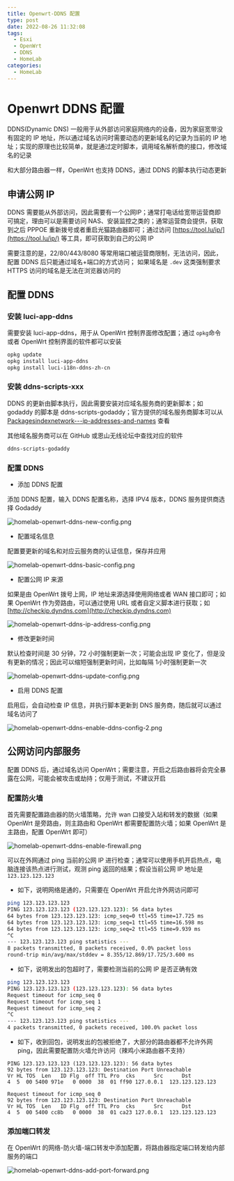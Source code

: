 ```yaml
---
title: Openwrt-DDNS 配置
type: post
date: 2022-08-26 11:32:08
tags:
  - Esxi
  - OpenWrt
  - DDNS
  - HomeLab
categories:
  - HomeLab
---
```


# Openwrt DDNS 配置

DDNS(Dynamic DNS) 一般用于从外部访问家庭网络内的设备，因为家庭宽带没有固定的 IP 地址，所以通过域名访问时需要动态的更新域名的记录为当前的 IP 地址；实现的原理也比较简单，就是通过定时脚本，调用域名解析商的接口，修改域名的记录

和大部分路由器一样，OpenWrt 也支持 DDNS，通过 DDNS 的脚本执行动态更新

## 申请公网 IP

DDNS 需要能从外部访问，因此需要有一个公网IP；通常打电话给宽带运营商即可搞定，理由可以是需要访问 NAS、安装监控之类的；通常运营商会提供，获取到之后 PPPOE 重新拨号或者重启光猫路由器即可；通过访问 [https://tool.lu/ip/](https://tool.lu/ip/) 等工具，即可获取到自己的公网 IP

需要注意的是，22/80/443/8080 等常用端口被运营商限制，无法访问，因此，配置 DDNS 后只能通过域名+端口的方式访问； 如果域名是 `.dev` 这类强制要求 HTTPS 访问的域名是无法在浏览器访问的

## 配置 DDNS

### 安装 luci-app-ddns

需要安装 luci-app-ddns，用于从 OpenWrt 控制界面修改配置；通过 `opkg`命令或者 OpenWrt 控制界面的软件都可以安装

```bash
opkg update
opkg install luci-app-ddns
opkg install luci-i18n-ddns-zh-cn
```

### 安装 ddns-scripts-xxx

DDNS 的更新由脚本执行，因此需要安装对应域名服务商的更新脚本；如 godaddy 的脚本是 ddns-scripts-godaddy；官方提供的域名服务商脚本可以从 [Packagesindexnetwork---ip-addresses-and-names](https://openwrt.org/packages/index/network---ip-addresses-and-names) 查看

其他域名服务商可以在 GitHub 或恩山无线论坛中查找对应的软件

```bash
ddns-scripts-godaddy
```

### 配置 DDNS

- 添加 DDNS 配置

添加 DDNS 配置，输入 DDNS 配置名称，选择 IPV4 版本，DDNS 服务提供商选择 Godaddy

![homelab-openwrt-ddns-new-config.png](https://img.hellowood.dev/picture/homelab-openwrt-ddns-new-config.png)

- 配置域名信息

配置要更新的域名和对应云服务商的认证信息，保存并应用

![homelab-openwrt-ddns-basic-config.png](https://img.hellowood.dev/picture/homelab-openwrt-ddns-basic-config.png)

- 配置公网 IP 来源

如果是由 OpenWrt 拨号上网，IP 地址来源选择使用网络或者 WAN 接口即可；如果 OpenWrt 作为旁路由，可以通过使用 URL 或者自定义脚本进行获取；如 [http://checkip.dyndns.com](http://checkip.dyndns.com)

![homelab-openwrt-ddns-ip-address-config.png](https://img.hellowood.dev/picture/homelab-openwrt-ddns-ip-address-config.png)

- 修改更新时间

默认检查时间是 30 分钟，72 小时强制更新一次；可能会出现 IP 变化了，但是没有更新的情况；因此可以缩短强制更新时间，比如每隔 1小时强制更新一次

![homelab-openwrt-ddns-update-config.png](https://img.hellowood.dev/picture/homelab-openwrt-ddns-update-config.png)

- 启用 DDNS 配置

启用后，会自动检查 IP 信息，并执行脚本更新到 DNS 服务商，随后就可以通过域名访问了

![homelab-openwrt-ddns-enable-ddns-config-2.png](https://img.hellowood.dev/picture/homelab-openwrt-ddns-enable-ddns-config-2.png)

## 公网访问内部服务

配置 DDNS 后，通过域名访问 OpenWrt；需要注意，开启之后路由器将会完全暴露在公网，可能会被攻击或劫持；仅用于测试，不建议开启

### 配置防火墙

首先需要配置路由器的防火墙策略，允许 wan 口接受入站和转发的数据（如果 OpenWrt 是旁路由，则主路由和 OpenWrt 都需要配置防火墙；如果 OpenWrt 是主路由，配置 OpenWrt 即可）

![homelab-openwrt-ddns-enable-firewall.png](https://img.hellowood.dev/picture/homelab-openwrt-ddns-enable-firewall.png)

可以在外网通过 ping 当前的公网 IP 进行检查；通常可以使用手机开启热点，电脑连接该热点进行测试，观测 ping 返回的结果；假设当前公网 IP 地址是 `123.123.123.123`

- 如下，说明网络是通的，只需要在 OpenWrt 开启允许外网访问即可

```bash
ping 123.123.123.123
PING 123.123.123.123 (123.123.123.123): 56 data bytes
64 bytes from 123.123.123.123: icmp_seq=0 ttl=55 time=17.725 ms
64 bytes from 123.123.123.123: icmp_seq=1 ttl=55 time=16.598 ms
64 bytes from 123.123.123.123: icmp_seq=2 ttl=55 time=9.939 ms
^C
--- 123.123.123.123 ping statistics ---
8 packets transmitted, 8 packets received, 0.0% packet loss
round-trip min/avg/max/stddev = 8.355/12.869/17.725/3.600 ms
```

- 如下，说明发出的包超时了，需要检测当前的公网 IP 是否正确有效

```bash
ping 123.123.123.123
PING 123.123.123.123 (123.123.123.123): 56 data bytes
Request timeout for icmp_seq 0
Request timeout for icmp_seq 1
Request timeout for icmp_seq 2
^C
--- 123.123.123.123 ping statistics ---
4 packets transmitted, 0 packets received, 100.0% packet loss
```

- 如下，收到回包，说明发出的包被拒绝了，大部分的路由器都不允许外网 ping，因此需要配置防火墙允许访问（辣鸡小米路由器不支持）

```
PING 123.123.123.123 (123.123.123.123): 56 data bytes
92 bytes from 123.123.123.123: Destination Port Unreachable
Vr HL TOS  Len   ID Flg  off TTL Pro  cks      Src      Dst
4  5  00 5400 971e   0 0000  38  01 ff90 127.0.0.1  123.123.123.123

Request timeout for icmp_seq 0
92 bytes from 123.123.123.123: Destination Port Unreachable
Vr HL TOS  Len   ID Flg  off TTL Pro  cks      Src      Dst
4  5  00 5400 cc8b   0 0000  38  01 ca23 127.0.0.1  123.123.123.123
```

### 添加端口转发

在 OpenWrt 的网络-防火墙-端口转发中添加配置，将路由器指定端口转发给内部服务的端口

![homelab-openwrt-ddns-add-port-forward.png](https://img.hellowood.dev/picture/homelab-openwrt-ddns-add-port-forward.png)
